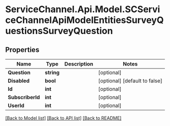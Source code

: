 # ServiceChannel.Api.Model.SCServiceChannelApiModelEntitiesSurveyQuestionsSurveyQuestion

## Properties

Name | Type | Description | Notes
------------ | ------------- | ------------- | -------------
**Question** | **string** |  | [optional] 
**Disabled** | **bool** |  | [optional] [default to false]
**Id** | **int** |  | [optional] 
**SubscriberId** | **int** |  | [optional] 
**UserId** | **int** |  | [optional] 

[[Back to Model list]](../README.md#documentation-for-models) [[Back to API list]](../README.md#documentation-for-api-endpoints) [[Back to README]](../README.md)

